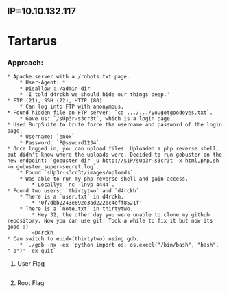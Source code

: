 ## IP=10.10.132.117


# Tartarus #

### Approach:
	* Apache server with a /robots.txt page.
		* User-Agent: *
		* Disallow : /admin-dir
		* 'I told d4rckh we should hide our things deep.'
	* FTP (21), SSH (22), HTTP (80)
		* Can log into FTP with anonymous.
	* Found hidden file on FTP server: `cd .../.../yougotgoodeyes.txt`.
		* Gave us: `/sUp3r-s3cr3t`, which is a login page.
	* Used BurpSuite to brute force the username and password of the login page.
		* Username: `enox`
		* Password: `P@ssword1234`
	* Once logged in, you can upload files. Uploaded a php reverse shell, but didn't know where the uploads were. Decided to run gobuster on the new endpoint: `gobuster dir -u http://$IP/sUp3r-s3cr3t -x html,php,sh -o gobuster_super-secret.log`. 
		* Found `sUp3r-s3cr3t/images/uploads`.
		* Was able to run my php reverse shell and gain access.
			* Locally: `nc -lnvp 4444`.
	* Found two users: `thirtytwo` and `d4rckh`
		* There is a `user.txt` in d4rckh.
			* '0f7dbb2243e692e3ad222bc4eff8521f'
		* There is a `note.txt` in thirtytwo.
			* Hey 32, the other day you were unable to clone my github repository. Now you can use git. Took a while to fix it but now its good :)
			~D4rckh
	* Can switch to euid=(thirtytwo) using gdb:
		* `./gdb -nx -ex 'python import os; os.execl("/bin/bash", "bash", "-p")' -ex quit`



1. User Flag

```
```

2. Root Flag

```
```
